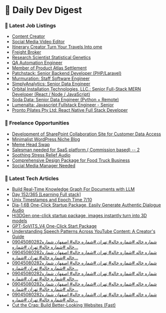 # 📢 Daily Dev Digest

### 💼 Latest Job Listings
- [Content Creator](https://remoteOK.com/remote-jobs/remote-content-creator-contra-1093078)
- [Social Media Video Editor](https://remoteOK.com/remote-jobs/remote-social-media-video-editor-contra-1093076)
- [Itinerary Creator Turn Your Travels Into ome](https://remoteOK.com/remote-jobs/remote-itinerary-creator-turn-your-travels-into-ome-worldee-1093075)
- [Freight Broker](https://remoteOK.com/remote-jobs/remote-freight-broker-givens-transportation-solutions-1093074)
- [Research Scientist Statistical Genetics](https://remoteOK.com/remote-jobs/remote-research-scientist-statistical-genetics-deep-genomics-1093073)
- [QA Automation Engineer](https://remoteOK.com/remote-jobs/remote-qa-automation-engineer-kodify-media-group-1093072)
- [Member of Product Atlas Settlement](https://remoteOK.com/remote-jobs/remote-member-of-product-atlas-settlement-anchorage-digital-1093070)
- [Patchstack: Senior Backend Developer (PHP/Laravel)](https://weworkremotely.com/remote-jobs/patchstack-senior-backend-developer-php-laravel)
- [Murmuration: Staff Software Engineer](https://weworkremotely.com/remote-jobs/murmuration-staff-software-engineer-1)
- [SimplyAnalytics: Senior Data Engineer](https://weworkremotely.com/remote-jobs/simplyanalytics-senior-data-engineer)
- [Orbital Installation Technologies, LLC.: Senior Full-Stack MERN Developer (React / Node / JavaScript)](https://weworkremotely.com/remote-jobs/orbital-installation-technologies-llc-senior-full-stack-mern-developer-react-node-javascript)
- [Soda Data: Senior Data Engineer (Python + Remote)](https://weworkremotely.com/remote-jobs/soda-data-senior-data-engineer-python-remote)
- [Lumenalta: Javascript Fullstack Engineer - Senior](https://weworkremotely.com/remote-jobs/lumenalta-javascript-fullstack-engineer-senior)
- [Pronto Pilates Pty Ltd: React Native Full Stack Developer](https://weworkremotely.com/remote-jobs/pronto-pilates-pty-ltd-react-native-full-stack-developer)

### 🎯 Freelance Opportunities
- [Development of SharePoint Collaboration Site for Customer Data Access](https://www.freelancer.com/projects/dot-net/Development-SharePoint-Collaboration.html)
- [Minimalist WordPress Niche Blog](https://www.freelancer.com/projects/php/Minimalist-WordPress-Niche-Blog.html)
- [Meme Head Swap](https://www.freelancer.com/projects/photoshop/Meme-Head-Swap.html)
- [Salesman needed for SaaS platform.( Commission based) -- 2](https://www.freelancer.com/projects/sales/Salesman-needed-for-SaaS-platform.html)
- [Soothing Stress Relief Audio](https://www.freelancer.com/projects/voice-talent/Soothing-Stress-Relief-Audio.html)
- [Comprehensive Design Package for Food Truck Business](https://www.freelancer.com/projects/graphic-design/Comprehensive-Design-Package-for-Food.html)
- [Social Media Manager Needed](https://www.freelancer.com/projects/social-media-marketing/Social-Media-Manager-Needed-39362210.html)

### 📝 Latest Tech Articles
- [Build Real-Time Knowledge Graph For Documents with LLM](https://dev.to/badmonster0/build-real-time-knowledge-graph-for-documents-with-llm-256h)
- [Day 152/365 [Learning Full stack]](https://dev.to/munin-1/day-152365-learning-full-stack-4n8f)
- [Unix Timestamps and Epoch Time 7/10](https://dev.to/rezmoss/unix-timestamps-and-epoch-time-710-2jd5)
- [Dia-1.6B One-Click Startup Package, Easily Generate Authentic Dialogue Audio](https://dev.to/localfaceswap/dia-16b-one-click-startup-package-easily-generate-authentic-dialogue-audio-hj4)
- [Hi3DGen one-click startup package, images instantly turn into 3D models](https://dev.to/localfaceswap/hi3dgen-one-click-startup-package-images-instantly-turn-into-3d-models-3gg0)
- [GPT-SoVITS_V4 One-Click Start Package](https://dev.to/localfaceswap/gpt-sovitsv4-one-click-start-package-mkk)
- [Understanding Speech Patterns Across YouTube Content: A Creator's Guide](https://dev.to/activejack/understanding-speech-patterns-across-youtube-content-a-creators-guide-4nbe)
- [09045080282شماره خاله #شماره خاله# تهران #شماره خاله# اصفهان
شماره خاله #شماره خاله# تهران #شماره…](https://medium.com/@10skwkwkmwmwm/09045080282%D8%B4%D9%85%D8%A7%D8%B1%D9%87-%D8%AE%D8%A7%D9%84%D9%87-%D8%B4%D9%85%D8%A7%D8%B1%D9%87-%D8%AE%D8%A7%D9%84%D9%87-%D8%AA%D9%87%D8%B1%D8%A7%D9%86-%D8%B4%D9%85%D8%A7%D8%B1%D9%87-%D8%AE%D8%A7%D9%84%D9%87-%D8%A7%D8%B5%D9%81%D9%87%D8%A7%D9%86-%D8%B4%D9%85%D8%A7%D8%B1%D9%87-%D8%AE%D8%A7%D9%84%D9%87-%D8%B4%D9%85%D8%A7%D8%B1%D9%87-%D8%AE%D8%A7%D9%84%D9%87-%D8%AA%D9%87%D8%B1%D8%A7%D9%86-%D8%B4%D9%85%D8%A7%D8%B1%D9%87-3d20e7083948?source=rss------programming-5)
- [09045080282شماره خاله #شماره خاله# تهران #شماره خاله# اصفهان
شماره خاله #شماره خاله# تهران #شماره…](https://medium.com/@10skwkwkmwmwm/09045080282%D8%B4%D9%85%D8%A7%D8%B1%D9%87-%D8%AE%D8%A7%D9%84%D9%87-%D8%B4%D9%85%D8%A7%D8%B1%D9%87-%D8%AE%D8%A7%D9%84%D9%87-%D8%AA%D9%87%D8%B1%D8%A7%D9%86-%D8%B4%D9%85%D8%A7%D8%B1%D9%87-%D8%AE%D8%A7%D9%84%D9%87-%D8%A7%D8%B5%D9%81%D9%87%D8%A7%D9%86-%D8%B4%D9%85%D8%A7%D8%B1%D9%87-%D8%AE%D8%A7%D9%84%D9%87-%D8%B4%D9%85%D8%A7%D8%B1%D9%87-%D8%AE%D8%A7%D9%84%D9%87-%D8%AA%D9%87%D8%B1%D8%A7%D9%86-%D8%B4%D9%85%D8%A7%D8%B1%D9%87-fdc526db7e70?source=rss------programming-5)
- [09045080282شماره خاله #شماره خاله# تهران #شماره خاله# اصفهان
شماره خاله #شماره خاله# تهران #شماره…](https://medium.com/@10skwkwkmwmwm/09045080282%D8%B4%D9%85%D8%A7%D8%B1%D9%87-%D8%AE%D8%A7%D9%84%D9%87-%D8%B4%D9%85%D8%A7%D8%B1%D9%87-%D8%AE%D8%A7%D9%84%D9%87-%D8%AA%D9%87%D8%B1%D8%A7%D9%86-%D8%B4%D9%85%D8%A7%D8%B1%D9%87-%D8%AE%D8%A7%D9%84%D9%87-%D8%A7%D8%B5%D9%81%D9%87%D8%A7%D9%86-%D8%B4%D9%85%D8%A7%D8%B1%D9%87-%D8%AE%D8%A7%D9%84%D9%87-%D8%B4%D9%85%D8%A7%D8%B1%D9%87-%D8%AE%D8%A7%D9%84%D9%87-%D8%AA%D9%87%D8%B1%D8%A7%D9%86-%D8%B4%D9%85%D8%A7%D8%B1%D9%87-f6dcea0ffc8e?source=rss------programming-5)
- [09045080282شماره خاله #شماره خاله# تهران #شماره خاله# اصفهان
شماره خاله #شماره خاله# تهران #شماره…](https://medium.com/@9hvicuuxcy/09045080282%D8%B4%D9%85%D8%A7%D8%B1%D9%87-%D8%AE%D8%A7%D9%84%D9%87-%D8%B4%D9%85%D8%A7%D8%B1%D9%87-%D8%AE%D8%A7%D9%84%D9%87-%D8%AA%D9%87%D8%B1%D8%A7%D9%86-%D8%B4%D9%85%D8%A7%D8%B1%D9%87-%D8%AE%D8%A7%D9%84%D9%87-%D8%A7%D8%B5%D9%81%D9%87%D8%A7%D9%86-%D8%B4%D9%85%D8%A7%D8%B1%D9%87-%D8%AE%D8%A7%D9%84%D9%87-%D8%B4%D9%85%D8%A7%D8%B1%D9%87-%D8%AE%D8%A7%D9%84%D9%87-%D8%AA%D9%87%D8%B1%D8%A7%D9%86-%D8%B4%D9%85%D8%A7%D8%B1%D9%87-3b630cb5f5ea?source=rss------programming-5)
- [09045080282شماره خاله #شماره خاله# تهران #شماره خاله# اصفهان
شماره خاله #شماره خاله# تهران #شماره…](https://medium.com/@9hvicuuxcy/09045080282%D8%B4%D9%85%D8%A7%D8%B1%D9%87-%D8%AE%D8%A7%D9%84%D9%87-%D8%B4%D9%85%D8%A7%D8%B1%D9%87-%D8%AE%D8%A7%D9%84%D9%87-%D8%AA%D9%87%D8%B1%D8%A7%D9%86-%D8%B4%D9%85%D8%A7%D8%B1%D9%87-%D8%AE%D8%A7%D9%84%D9%87-%D8%A7%D8%B5%D9%81%D9%87%D8%A7%D9%86-%D8%B4%D9%85%D8%A7%D8%B1%D9%87-%D8%AE%D8%A7%D9%84%D9%87-%D8%B4%D9%85%D8%A7%D8%B1%D9%87-%D8%AE%D8%A7%D9%84%D9%87-%D8%AA%D9%87%D8%B1%D8%A7%D9%86-%D8%B4%D9%85%D8%A7%D8%B1%D9%87-bc53f66342a8?source=rss------programming-5)
- [09045080282شماره خاله #شماره خاله# تهران #شماره خاله# اصفهان
شماره خاله #شماره خاله# تهران #شماره…](https://medium.com/@9hvicuuxcy/09045080282%D8%B4%D9%85%D8%A7%D8%B1%D9%87-%D8%AE%D8%A7%D9%84%D9%87-%D8%B4%D9%85%D8%A7%D8%B1%D9%87-%D8%AE%D8%A7%D9%84%D9%87-%D8%AA%D9%87%D8%B1%D8%A7%D9%86-%D8%B4%D9%85%D8%A7%D8%B1%D9%87-%D8%AE%D8%A7%D9%84%D9%87-%D8%A7%D8%B5%D9%81%D9%87%D8%A7%D9%86-%D8%B4%D9%85%D8%A7%D8%B1%D9%87-%D8%AE%D8%A7%D9%84%D9%87-%D8%B4%D9%85%D8%A7%D8%B1%D9%87-%D8%AE%D8%A7%D9%84%D9%87-%D8%AA%D9%87%D8%B1%D8%A7%D9%86-%D8%B4%D9%85%D8%A7%D8%B1%D9%87-f318231f3e4d?source=rss------programming-5)
- [Cut the Crap: Build Better-Looking Websites (Fast)](https://medium.com/@vinayak00017/cut-the-crap-build-better-looking-websites-fast-09475fab90f1?source=rss------programming-5)
